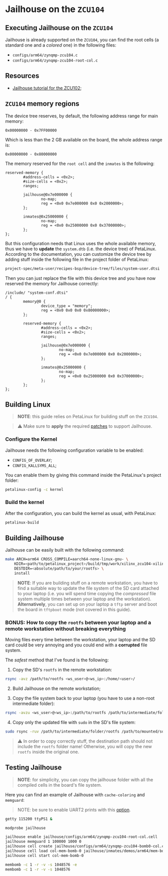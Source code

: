 # Jailhouse on the `ZCU104`

## Executing Jailhouse on the `ZCU104`

Jailhouse is already supported on the `ZCU104`, you can find the root cells (a standard
one and a *colored* one) in the following files:

- `configs/arm64/zynqmp-zcu104.c`
- `configs/arm64/zynqmp-zcu104-root-col.c`

## Resources

- [Jailhouse tutorial for the ZCU102](https://github.com/siemens/jailhouse/blob/master/Documentation/setup-on-zynqmp-zcu102.md);

## `ZCU104` memory regions

The device tree reserves, by default, the following address range for main memory:

```
0x00000000 - 0x7FF00000
```

Which is less than the 2 GB available on the board, the whole address range is:

```
0x00000000 - 0x80000000
```

The memory reserved for the `root cell` and the `inmates` is the following:

```
reserved-memory {
		#address-cells = <0x2>;
		#size-cells = <0x2>;
		ranges;

		jailhouse@0x7e000000 {
				no-map;
				reg = <0x0 0x7e000000 0x0 0x2000000>;
		};

		inmates@0x25000000 {
				no-map;
				reg = <0x0 0x25000000 0x0 0x37000000>;
		};
};
```

But this configuration needs that Linux uses the whole available memory, thus we have
to **update** the `system.dtb` (i.e. the device tree) of PetaLinux.
According to the documentation, you can customize the device tree by adding stuff
inside the following file in the project folder of PetaLinux:

```bash
project-spec/meta-user/recipes-bsp/device-tree/files/system-user.dtsi
```

Then you can just replace the file with this device tree and you have now reserved the
memory for Jailhouse correctly:

```
/include/ "system-conf.dtsi"
/ {
        memory@0 {
                device_type = "memory";
                reg = <0x0 0x0 0x0 0x80000000>;
        };

        reserved-memory {
                #address-cells = <0x2>;
                #size-cells = <0x2>;
                ranges;

                jailhouse@0x7e000000 {
                        no-map;
                        reg = <0x0 0x7e000000 0x0 0x2000000>;
                };

                inmates@0x25000000 {
                        no-map;
                        reg = <0x0 0x25000000 0x0 0x37000000>;
                };
        };
};
```

## Building Linux

> **NOTE**: this guide relies on PetaLinux for building stuff on the `ZCU104`.

> :warning: Make sure to **apply** the required
[patches](jailhouse-enabling-patches/6.1.y/) to support Jailhouse.

### Configure the Kernel

Jailhouse needs the following configuration variable to be enabled:

- `CONFIG_OF_OVERLAY`;
- `CONFIG_KALLSYMS_ALL`;

You can enable them by giving this command inside the PetaLinux's project folder:

```bash
petalinux-config -c kernel
```

### Build the kernel

After the configuration, you can build the kernel as usual, with PetaLinux:

```bash
petalinux-build
```

## Building Jailhouse

Jailhouse can be easily built with the following command:

```bash
make ARCH=arm64 CROSS_COMPILE=aarch64-none-linux-gnu- \
	KDIR=<path/to/petalinux_project>/build/tmp/work/xilinx_zcu104-xilinx-linux/linux-xlnx/6.1.30-xilinx-v2023.2+git999-r0/linux-xlnx-6.1.30-xilinx-v2023.2+git999 \
	DESTDIR=<absolute/path/to/your/rootfs> \
	install
```

> **NOTE**: If you are building stuff on a remote workstation, you have to find a suitable
way to update the file system of the SD card attached to your laptop
(i.e. you will spend time copying the *compressed* file system multiple times between your
laptop and the workstation).
**Alternatively**, you can set up on your laptop a `tftp` server and boot the board
in `tftpboot` mode (not covered in this guide).

### BONUS: How to copy the `rootfs` between your laptop and a remote workstation without breaking everything

Moving files every time between the workstation, your laptop and the SD card could be very
annoying and you could end with a **corrupted** file system.

The *safest* method that I've found is the following:

1. Copy the SD's `rootfs` in the remote workstation:

```bash
rsync -avz /path/to/rootfs <ws_user>@<ws_ip>:/home/<user>/
```

2. Build Jailhouse on the remote workstation;

3. Copy the file system back to your laptop (you have to use a non-root intermediate folder):

```bash
rsync -avzu <ws_user>@<ws_ip>:/path/to/rootfs /path/to/intermediate/folder
```

4. Copy only the updated file with `sudo` in the SD's file system:

```bash
sudo rsync -ruv /path/to/intermediate/folder/rootfs /path/to/mounted/sdcard/
```

> :warning: In order to copy correctly stuff, the destination path should not include the `rootfs` folder name!
Otherwise, you will copy the new `rootfs` inside the original one.

## Testing Jailhouse

> **NOTE**: for simplicity, you can copy the jailhouse folder with all the compiled cells
in the board's file system.

Here you can find an example of Jailhouse with `cache-coloring` and `memguard`:

> NOTE: be sure to enable UART2 prints with this
[option](boards/zcu104/linux#bonus-enable-output-from-the-uart2).

```bash
getty 115200 ttyPS1 &

modprobe jailhouse

jailhouse enable jailhouse/configs/arm64/zynqmp-zcu104-root-col.cell
jailhouse memguard 1 100000 1000 0
jailhouse cell create jailhouse/configs/arm64/zynqmp-zcu104-bomb0-col.cell
jailhouse cell load col-mem-bomb-0 jailhouse/inmates/demos/arm64/mem-bomb.bin
jailhouse cell start col-mem-bomb-0

membomb -c 1 -r -v -s 1048576 -e
membomb -c 1 -r -v -s 1048576
```
